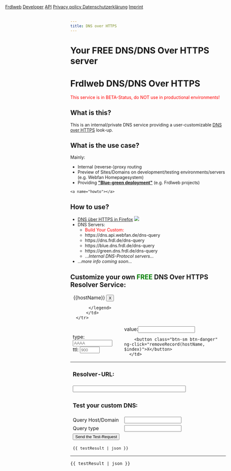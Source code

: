 ```yaml
---
title: DNS over HTTPS
---
```


# Your FREE DNS/DNS Over HTTPS server

<div oc-lazy-load="['https://dns.api.webfan.de/dns-api.js', 'ui-notification', 'frdl-ui-progressbar']">	
	<frdl-progressbar></frdl-progressbar>	
	 

	 
<div ng-show="progressbarValue" class="page-header-wrapper" style="height:16px;width:100%;position:fixed;left:0px;top:0px;z-index:999;">
	<span frdl-id="mainProgressBar" ng-bind="progressHint" style="left:0px;top:0px;position:fixed;"></span>
	<uib-progressbar frdl-id="mainProgressBar" animate="true" value="progressbarValue" max="100" type="success"></uib-progressbar>     
</div>	
		
<div class="d-block f-top" ui-view="topBarView">		           
	<div style="position:fixed;float:top;padding:4px;padding-top:2px;margin:12px;z-Index:999;top:1px;left:1px;" ng-cloak>	
	  <a href="https://frdl.de" class="btn btn-primary">Frdlweb</a>
	  <a href="https://apps.api.frdl.de/developer/" class="btn btn-primary">Developer</a>
	  <a href="https://apps.api.frdl.de" class="btn btn-primary">API</a>
	  <a href="https://registry.frdl.de/?goto=oidplus%3Aresources%24About%2FDatenschutzerklaerung.html" class="btn-sm btn-primary">Privacy policy&nbsp;Datenschutzerkl&auml;rung</a>
	  <a href="https://registry.frdl.de/?goto=oidplus%3Aresources%24About%2FImpressum.html" class="btn-sm btn-primary">Imprint</a>
	</div>        	
</div>					 
<div class="d-rel-inline-block f-center content"  ng-controller="buildResolverUrlCtrl">	                 	
        
<h1>Frdlweb DNS/DNS Over HTTPS</h1>
	<p style="color:red;">This service is in BETA-Status, do NOT use in productional environments!</p>

	
<h2>What is this?</h2>
<p>	
 This is an internal/private DNS service providing a <a onclick="location.hash='builder';">user-customizable</a> <a href="https://de.wikipedia.org/wiki/DNS_over_HTTPS" target="_blank">DNS over HTTPS</a> look-up.	
</p>
	
	
<h2>What is the use case?</h2>
Mainly:
<ul>
	<li>Internal (reverse-)proxy routing</li>	
	<li>Preview of Sites/Domains on development/testing environments/servers (e.g. Webfan Homepagesystem)</li>
	<li>Providing <strong><a href="http://wfpu.de/docs/blue-green_deployment.pdf" target="blank">&quot;Blue-green deployment&quot;</a></strong> (e.g. Frdlweb projects)</li>
</ul>

	<a name="howto"></a>
<h2>How to use?</h2>	
<ul>
	<li><a href="https://support.mozilla.org/de/kb/firefox-dns-über-https#" target="blank">DNS über HTTPS in Firefox</a> 
	<img src="https://frdl.ws/cloudsharing/s/B7QSP6572EdQTYf/preview" style="max-width:364px;width:auto;height:auto;" /></li>
	<li>DNS Servers:
		<ul>
			<li><a onclick="location.hash='builder';" style="color:red;">Build Your Custom: <span ng-bind="resolverUrl"></span></a></li>
			<li>https://dns.api.webfan.de/dns-query</li>
			<li>https://dns.frdl.de/dns-query</li>
			<li>https://blue.dns.frdl.de/dns-query</li>
			<li>https://green.dns.frdl.de/dns-query</li>			
			<li>...<i>Internal DNS-Protocol servers...</i></li>
		</ul>
	</li>
	<li>...<i>more info coming soon...</i></li>
</ul>
	<a name="builder"></a>
	<h2>Customize your own <span style="color:green;">FREE</span> DNS Over HTTPS Resolver Service:</h2>
<table style="width:100%;">
  <thead ng-repeat="(hostName, records) in MyDNS">
	 <tr> 
      <td colspan="2">
		  <legend>
		  <span ng-bind="hostName" style="display:inline;">{{hostName}}</span> 
		    <button class="btn-sm btn-danger" ng-click="removeRecord(hostName)">X</button>
			  
		  </legend>
		 </td>
	 </tr>	
	  
  <tr ng-repeat="record in records track by $index">
    <td>
		type: <input  style="max-width:128px;" type="text"  placeholder="AAAA" ng-model="MyDNS
[hostName][$index][0]"> ttl: <input style="max-width:64px;" type="text" placeholder="900" ng-model="MyDNS
[hostName][$index][2]">
	  </td>
    <td>
		value:<input type="text" ng-model="MyDNS
[hostName][$index][1]">
	  
		<button class="btn-sm btn-danger" ng-click="removeRecord(hostName, $index)">X</button>
	  </td>	  
  </tr>	  
  </thead>	  
	<tr> 
    <td colspan="2"><h3>Resolver-URL:</h3></td>    
  </tr>	
  <tr>   
    <td colspan="2">	
		<input type="text" readonly onclick="this.select()" ng-model="resolverUrl" style="width:75%;">	   
	  </td>
  </tr>	
  <tr> 
    <td colspan="2"><h3>Test your custom DNS:</h3></td>    
  </tr>
  <tr>
    <td>Query Host/Domain</td>
    <td><input type="text" id="qname" ng-model="testRequest.qname"></td>
  </tr>
  <tr>
    <td>Query type</td>
    <td><input type="text" id="qtype" ng-model="testRequest.qtype"></td>
  </tr>
  <tr> 
    <td colspan="2"><button ng-click="clickTestLink()">Send the Test-Request</button></td>
    
  </tr>
  <tr ng-show="testResult"> 
    <td colspan="2"><a name="testresult"></a><pre>{{ testResult | json }}</pre></td>
    
  </tr>
</table>	
<dsgvo-adsense></dsgvo-adsense>	

<a name="testresult"></a><pre>{{ testResult | json }}</pre>
	</div>						 
</div>	


<script type="text/javascript" src="https://frdl.webfan.de/app/js/frdlweb.js"></script>	
